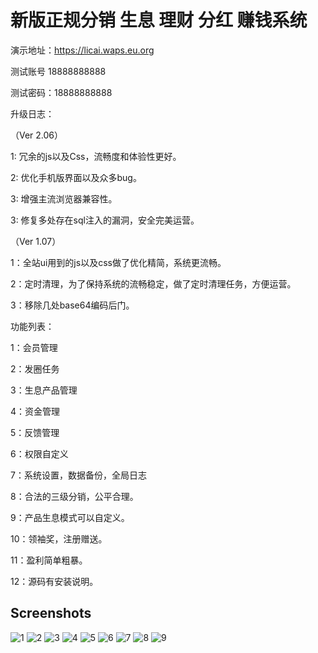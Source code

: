 # 新版正规分销 生息 理财 分红 赚钱系统


演示地址：https://licai.waps.eu.org

测试账号   18888888888

测试密码：18888888888


升级日志：

（Ver 2.06）

1: 冗余的js以及Css，流畅度和体验性更好。

2: 优化手机版界面以及众多bug。

3: 增强主流浏览器兼容性。

3: 修复多处存在sql注入的漏洞，安全完美运营。



（Ver 1.07）

1：全站ui用到的js以及css做了优化精简，系统更流畅。

2：定时清理，为了保持系统的流畅稳定，做了定时清理任务，方便运营。

3：移除几处base64编码后门。



功能列表：

1：会员管理

2：发圈任务

3：生息产品管理

4：资金管理

5：反馈管理

6：权限自定义

7：系统设置，数据备份，全局日志

8：合法的三级分销，公平合理。

9：产品生息模式可以自定义。

10：领袖奖，注册赠送。

11：盈利简单粗暴。

12：源码有安装说明。

## Screenshots
![1](imgs/01.jpg)
![2](imgs/02.jpg)
![3](imgs/03.jpg)
![4](imgs/04.jpg)
![5](imgs/05.jpg)
![6](imgs/06.jpg)
![7](imgs/07.jpg)
![8](imgs/08.jpg)
![9](imgs/09.jpg)

